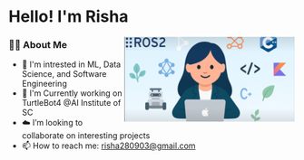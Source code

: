 <h1 align="left">Hello! I'm Risha </h1>

<img align="right" src="Image.png" alt="Risha Banner" width="300px">

### 👩‍💻 About Me

- 🤖 I'm intrested in ML, Data Science, and Software Engineering  
- 👀 I'm Currently working on TurtleBot4 @AI Institute of SC
- ☁️ I’m looking to collaborate on interesting projects  
- 📫 How to reach me: risha280903@gmail.com 


